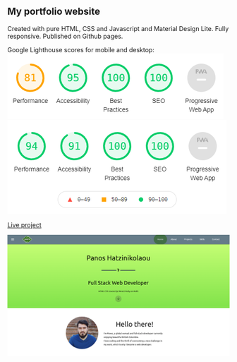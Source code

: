 ## My portfolio website
Created with pure HTML, CSS and Javascript and Material Design Lite. Fully responsive. Published on Github pages.

Google Lighthouse scores for mobile and desktop: 
![Mobile](https://raw.githubusercontent.com/Paahn/paahn-portfolio/master/assets/mobile-lighthouse.PNG)
![Desktop](https://raw.githubusercontent.com/Paahn/paahn-portfolio/master/assets/desktop-lighthouse.PNG)

[Live project](https://paahn.github.io/paahn-portfolio/)

![Preview](https://raw.githubusercontent.com/Paahn/paahn-portfolio/master/assets/paahn-portfolio-cover.png)
